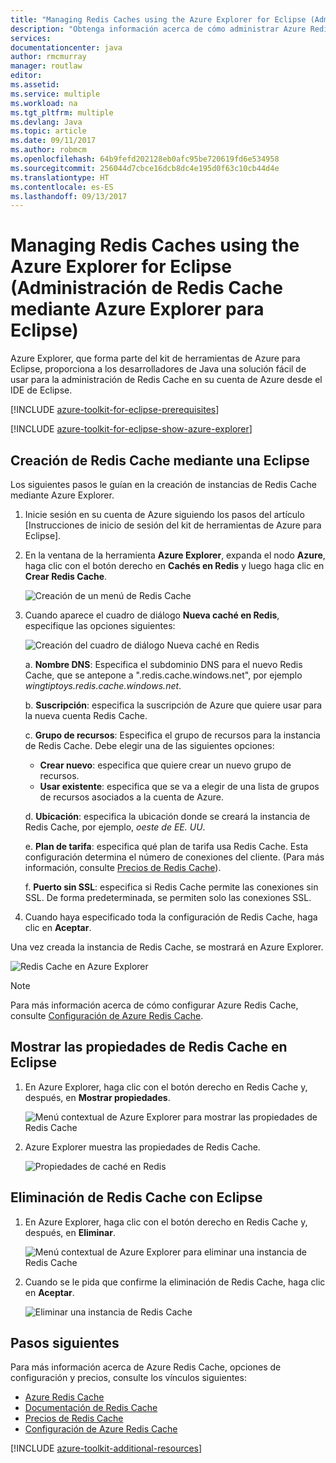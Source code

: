 ```yaml
---
title: "Managing Redis Caches using the Azure Explorer for Eclipse (Administración de Redis Cache mediante Azure Explorer para Eclipse)"
description: "Obtenga información acerca de cómo administrar Azure Redis Cache mediante Azure Explorer para Eclipse."
services: 
documentationcenter: java
author: rmcmurray
manager: routlaw
editor: 
ms.assetid: 
ms.service: multiple
ms.workload: na
ms.tgt_pltfrm: multiple
ms.devlang: Java
ms.topic: article
ms.date: 09/11/2017
ms.author: robmcm
ms.openlocfilehash: 64b9fefd202128eb0afc95be720619fd6e534958
ms.sourcegitcommit: 256044d7cbce16dcb8dc4e195d0f63c10cb44d4e
ms.translationtype: HT
ms.contentlocale: es-ES
ms.lasthandoff: 09/13/2017
---
```

# <a name="managing-redis-caches-using-the-azure-explorer-for-eclipse"></a>Managing Redis Caches using the Azure Explorer for Eclipse (Administración de Redis Cache mediante Azure Explorer para Eclipse)

Azure Explorer, que forma parte del kit de herramientas de Azure para Eclipse, proporciona a los desarrolladores de Java una solución fácil de usar para la administración de Redis Cache en su cuenta de Azure desde el IDE de Eclipse.

[!INCLUDE [azure-toolkit-for-eclipse-prerequisites](../includes/azure-toolkit-for-eclipse-prerequisites.md)]

[!INCLUDE [azure-toolkit-for-eclipse-show-azure-explorer](../includes/azure-toolkit-for-eclipse-show-azure-explorer.md)]

## <a name="create-a-redis-cache-by-using-eclipse"></a>Creación de Redis Cache mediante una Eclipse

Los siguientes pasos le guían en la creación de instancias de Redis Cache mediante Azure Explorer.

1. Inicie sesión en su cuenta de Azure siguiendo los pasos del artículo [Instrucciones de inicio de sesión del kit de herramientas de Azure para Eclipse].

1. En la ventana de la herramienta **Azure Explorer**, expanda el nodo **Azure**, haga clic con el botón derecho en **Cachés en Redis** y luego haga clic en **Crear Redis Cache**.

   ![Creación de un menú de Redis Cache][CR01]

1. Cuando aparece el cuadro de diálogo **Nueva caché en Redis**, especifique las opciones siguientes:

   ![Creación del cuadro de diálogo Nueva caché en Redis][CR02]

   a. **Nombre DNS**: Especifica el subdominio DNS para el nuevo Redis Cache, que se antepone a ".redis.cache.windows.net", por ejemplo *wingtiptoys.redis.cache.windows.net*.

   b. **Suscripción**: especifica la suscripción de Azure que quiere usar para la nueva cuenta Redis Cache.

   c. **Grupo de recursos**: Especifica el grupo de recursos para la instancia de Redis Cache. Debe elegir una de las siguientes opciones:
      * **Crear nuevo**: especifica que quiere crear un nuevo grupo de recursos.
      * **Usar existente**: especifica que se va a elegir de una lista de grupos de recursos asociados a la cuenta de Azure.

   d. **Ubicación**: especifica la ubicación donde se creará la instancia de Redis Cache, por ejemplo, *oeste de EE. UU*.

   e. **Plan de tarifa**: especifica qué plan de tarifa usa Redis Cache. Esta configuración determina el número de conexiones del cliente. (Para más información, consulte [Precios de Redis Cache]).

   f. **Puerto sin SSL**: especifica si Redis Cache permite las conexiones sin SSL. De forma predeterminada, se permiten solo las conexiones SSL.

1. Cuando haya especificado toda la configuración de Redis Cache, haga clic en **Aceptar**.

Una vez creada la instancia de Redis Cache, se mostrará en Azure Explorer.

   ![Redis Cache en Azure Explorer][CR03]

> [!NOTE]
>
> Para más información acerca de cómo configurar Azure Redis Cache, consulte [Configuración de Azure Redis Cache].
>

## <a name="display-the-properties-for-your-redis-cache-in-eclipse"></a>Mostrar las propiedades de Redis Cache en Eclipse

1. En Azure Explorer, haga clic con el botón derecho en Redis Cache y, después, en **Mostrar propiedades**.

   ![Menú contextual de Azure Explorer para mostrar las propiedades de Redis Cache][SP01]

1. Azure Explorer muestra las propiedades de Redis Cache.

   ![Propiedades de caché en Redis][SP02]

## <a name="delete-your-redis-cache-by-using-eclipse"></a>Eliminación de Redis Cache con Eclipse

1. En Azure Explorer, haga clic con el botón derecho en Redis Cache y, después, en **Eliminar**.

   ![Menú contextual de Azure Explorer para eliminar una instancia de Redis Cache][DE01]

1. Cuando se le pida que confirme la eliminación de Redis Cache, haga clic en **Aceptar**.

   ![Eliminar una instancia de Redis Cache][DE02]

## <a name="next-steps"></a>Pasos siguientes

Para más información acerca de Azure Redis Cache, opciones de configuración y precios, consulte los vínculos siguientes:

* [Azure Redis Cache]
* [Documentación de Redis Cache]
* [Precios de Redis Cache]
* [Configuración de Azure Redis Cache]

[!INCLUDE [azure-toolkit-additional-resources](../includes/azure-toolkit-additional-resources.md)]

<!-- URL List -->

[Precios de Redis Cache]: https://azure.microsoft.com/pricing/details/cache/
[Azure Redis Cache]: https://azure.microsoft.com/services/cache/
[Documentación de Redis Cache]: /azure/redis-cache/
[Configuración de Azure Redis Cache]: /azure/redis-cache/cache-configure

<!-- IMG List -->

[CR01]: media/azure-toolkit-for-eclipse-managing-redis-caches-using-azure-explorer/CR01.png
[CR02]: media/azure-toolkit-for-eclipse-managing-redis-caches-using-azure-explorer/CR02.png
[CR03]: media/azure-toolkit-for-eclipse-managing-redis-caches-using-azure-explorer/CR03.png

[SP01]: media/azure-toolkit-for-eclipse-managing-redis-caches-using-azure-explorer/SP01.png
[SP02]: media/azure-toolkit-for-eclipse-managing-redis-caches-using-azure-explorer/SP02.png

[DE01]: media/azure-toolkit-for-eclipse-managing-redis-caches-using-azure-explorer/DE01.png
[DE02]: media/azure-toolkit-for-eclipse-managing-redis-caches-using-azure-explorer/DE02.png
